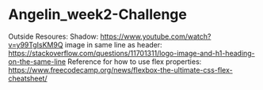 # Angelin_week2-Challenge

Outside Resoures:
Shadow: https://www.youtube.com/watch?v=y99TgIsKM9Q
image in same line as header: https://stackoverflow.com/questions/11701311/logo-image-and-h1-heading-on-the-same-line
Reference for how to use flex properties: https://www.freecodecamp.org/news/flexbox-the-ultimate-css-flex-cheatsheet/
